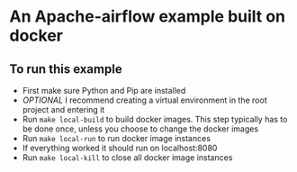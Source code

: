 # An Apache-airflow example built on docker

## To run this example
- First make sure Python and Pip are installed
-   *OPTIONAL* I recommend creating a virtual environment in the root project and entering it
- Run `make local-build` to build docker images. This step typically has to be done once, unless you choose to change the docker images
- Run `make local-run` to run docker image instances
- If everything worked it should run on localhost:8080
- Run `make local-kill` to close all docker image instances
